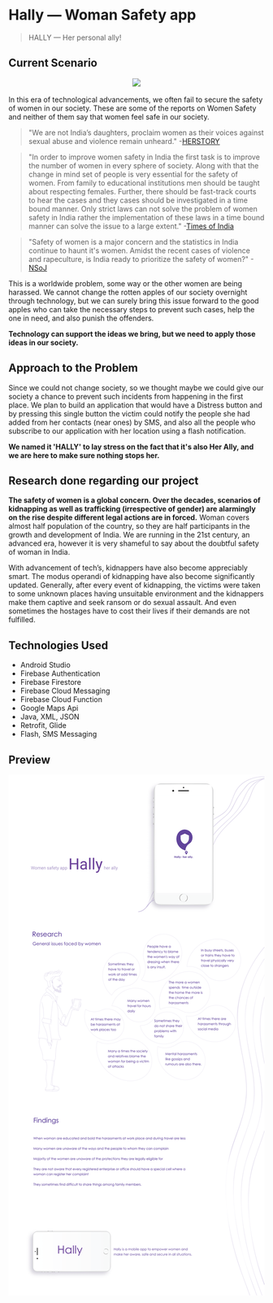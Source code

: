 # Hally — Woman Safety app
>HALLY — Her personal ally!

## Current Scenario

<p align="center">
    <img width='600' src="https://github.com/Neilblaze/Hally/blob/master/Images/woman.png">
</p>

In this era of technological advancements, we often fail to secure the safety of women in our society. These are some of the reports on Women Safety and neither of them say that women feel safe in our society.

>"We are not India’s daughters, proclaim women as their voices against sexual abuse and violence remain unheard." -[HERSTORY](https://yourstory.com/herstory/2019/12/india-women-safety-rape-hyderabad-voices)

>"In order to improve women safety in India the first task is to improve the number of women in every sphere of society. Along with that the change in mind set of people is very essential for the safety of women. From family to educational institutions men should be taught about respecting females. Further, there should be fast-track courts to hear the cases and they cases should be investigated in a time bound manner. Only strict laws can not solve the problem of women safety in India rather the implementation of these laws in a time bound manner can solve the issue to a large extent." -[Times of India](https://timesofindia.indiatimes.com/blogs/the-rock-bottom/women-safety-in-india/)

>"Safety of women is a major concern and the statistics in India continue to haunt it's women. Amidst the recent cases of violence and rapeculture, is India ready to prioritize the safety of women?" -[NSoJ](https://www.nsoj.in/stories/how-to-ensure-womens-safety-in-india)

This is a worldwide problem, some way or the other women are being harassed. We cannot change the rotten apples of our society overnight through technology, but we can surely bring this issue forward to the good apples who can take the necessary steps to prevent such cases, help the one in need, and also punish the offenders.

<strong>Technology can support the ideas we bring, but we need to apply those ideas in our society.</strong>

## Approach to the Problem

Since we could not change society, so we thought maybe we could give our society a chance to prevent such incidents from happening in the first place. We plan to build an application that would have a Distress button and by pressing this single button the victim could notify the people she had added from her contacts (near ones) by SMS, and also all the people who subscribe to our application with her location using a flash notification.

<strong>We named it 'HALLY' to lay stress on the fact that it's also Her Ally, and we are here to make sure nothing stops her.</strong>

## Research done regarding our project

**The safety of women is a global concern. Over the decades, scenarios of kidnapping as well as trafficking (irrespective of gender) are alarmingly on the rise despite different legal actions are in forced.** Woman covers almost half population of the country, so they are half participants in the growth and development of India. We are running in the 21st century, an advanced era, however it is very shameful to say about the doubtful safety of woman in India.

With advancement of tech’s, kidnappers have also become appreciably smart. The modus operandi of kidnapping have also become significantly updated. Generally, after every event of kidnapping, the victims were taken to some unknown places having unsuitable environment and the kidnappers make them captive and seek ransom or do sexual assault. And even sometimes the hostages have to cost their lives if their demands are not fulfilled.

## Technologies Used
- Android Studio
- Firebase Authentication
- Firebase Firestore
- Firebase Cloud Messaging
- Firebase Cloud Function
- Google Maps Api
- Java, XML, JSON
- Retrofit, Glide
- Flash, SMS Messaging

## Preview
<p align="center">
    <img width='600' src="Images/Hally.png">
</p>
